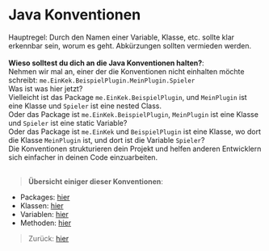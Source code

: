 # Java Konventionen

Hauptregel: Durch den Namen einer Variable, Klasse, etc. sollte klar erkennbar sein, worum es geht. Abkürzungen sollten vermieden werden. 
<br><br>
**Wieso solltest du dich an die Java Konventionen halten?**:<br>
Nehmen wir mal an, einer der die Konventionen nicht einhalten möchte schreibt:
`me.EinKek.BeispielPlugin.MeinPlugin.Spieler`<br>
Was ist was hier jetzt?<br>
Vielleicht ist das Package `me.EinKek.BeispielPlugin`, und `MeinPlugin` ist eine Klasse und `Spieler` ist eine nested Class.<br>
Oder das Package ist `me.EinKek.BeispielPlugin`, `MeinPlugin` ist eine Klasse und `Spieler` ist eine static Variable?<br>
Oder das Package ist `me.EinKek` und `BeispielPlugin` ist eine Klasse, wo dort die Klasse `MeinPlugin` ist, und dort ist die Variable `Spieler`?<br>
Die Konventionen strukturieren dein Projekt und helfen anderen Entwicklern sich einfacher in deinen Code einzuarbeiten.<br><br>

> __Übersicht einiger dieser Konventionen__:

- Packages: [hier](packages/Packages.md)
- Klassen: [hier](klassen/Klassen.md)
- Variablen: [hier](variablen/Variablen.md)
- Methoden: [hier](methoden/Methoden.md)

> Zurück: [hier](../../../README.md)
